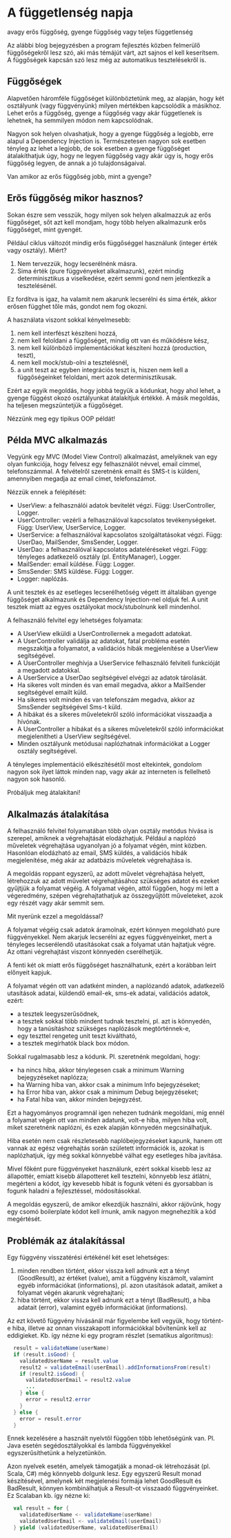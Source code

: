 # A függetlenség napja

avagy erős függőség, gyenge függőség vagy teljes függetlenség

Az alábbi blog bejegyzésben a program fejlesztés közben felmerülő függőségekről lesz szó,
aki más témájút várt, azt sajnos el kell keserítsem. A függőségek kapcsán szó lesz még az automatikus tesztelésekről is.

## Függőségek

Alapvetően háromféle függőséget különböztetünk meg, az alapján, hogy két osztályunk (vagy függvényünk) milyen mértékben kapcsolódik a másikhoz. Lehet erős a függőség, gyenge a függőség vagy akár függetlenek is lehetnek, ha semmilyen módon nem kapcsolódnak.

Nagyon sok helyen olvashatjuk, hogy a gyenge függőség a legjobb, erre alapul a Dependency Injection is. Természetesen nagyon sok esetben tényleg az lehet a legjobb, de sok esetben a gyenge függőséget átalakíthatjuk úgy, hogy ne legyen függőség vagy akár úgy is, hogy erős függőség legyen, de annak a jó tulajdonságaival.

Van amikor az erős függőség jobb, mint a gyenge?

## Erős függőség mikor hasznos?

Sokan észre sem vesszük, hogy milyen sok helyen alkalmazzuk az erős függőséget, sőt azt kell mondjam, hogy több helyen alkalmazunk erős függőséget, mint gyengét.

Például ciklus változót mindig erős függőséggel használunk (integer érték vagy osztály).
Miért?

1. Nem tervezzük, hogy lecserélnénk másra.
2. Sima érték (pure függvényeket alkalmazunk), ezért mindig determinisztikus a viselkedése, ezért semmi gond nem jelentkezik a tesztelésénél.

Ez fordítva is igaz, ha valamit nem akarunk lecserélni és sima érték, akkor erősen függhet tőle más, gondot nem fog okozni.

A használata viszont sokkal kényelmesebb:

1. nem kell interfészt készíteni hozzá,
2. nem kell feloldani a függőséget, mindig ott van és működésre kész,
3. nem kell különböző implementációkat készíteni hozzá (production, teszt),
4. nem kell mock/stub-olni a tesztelésnél,
5. a unit teszt az egyben integrációs teszt is, hiszen nem kell a függőségeinket feloldani, mert azok determinisztikusak.

Ezért az egyik megoldás, hogy jobbá tegyük a kódunkat, hogy ahol lehet, a gyenge függést okozó osztályunkat átalakítjuk értékké.
A másik megoldás, ha teljesen megszüntetjük a függőséget.

Nézzünk meg egy tipikus OOP példát!


## Példa MVC alkalmazás

Vegyünk egy MVC (Model View Control) alkalmazást, amelyiknek van egy olyan funkciója, hogy felvesz egy felhasználót névvel, email címmel, telefonszámmal. A felvételről szeretnénk emailt és SMS-t is küldeni, amennyiben megadja az email címet, telefonszámot.

Nézzük ennek a felépítését:

* UserView: a felhasználói adatok bevitelét végzi. Függ: UserController, Logger.
* UserController: vezérli a felhasználóval kapcsolatos tevékenységeket. Függ: UserView, UserService, Logger.
* UserService: a felhasználóval kapcsolatos szolgáltatásokat végzi. Függ: UserDao, MailSender, SmsSender, Logger.
* UserDao: a felhasználóval kapcsolatos adateléréseket végzi. Függ: tényleges adatkezelő osztály (pl. EntityManager), Logger.
* MailSender: email küldése. Függ: Logger.
* SmsSender: SMS küldése. Függ: Logger.
* Logger: naplózás.

A unit tesztek és az esetleges lecserélhetőség végett itt általában gyenge függőséget alkalmazunk és Dependency Injection-nel oldjuk fel. A unit tesztek miatt az egyes osztályokat mock/stubolnunk kell mindenhol.

A felhasználó felvitel egy lehetséges folyamata:

* A UserView elküldi a UserControllernek a megadott adatokat.
* A UserController validálja az adatokat, fatal probléma esetén megszakítja a folyamatot, a validációs hibák megjelenítése a UserView segítségével.
* A UserController meghívja a UserService felhasználó felviteli funkcióját a megadott adatokkal.
* A UserService a UserDao segítségével elvégzi az adatok tárolását.
* Ha sikeres volt minden és van email megadva, akkor a MailSender segítségével emailt küld.
* Ha sikeres volt minden és van telefonszám megadva, akkor az SmsSender segítségével Sms-t küld.
* A hibákat és a sikeres műveletekről szóló információkat visszaadja a hívónak.
* A UserController a hibákat és a sikeres műveletekről szóló információkat megjelenítheti a UserView segítségével.
* Minden osztályunk metódusai naplózhatnak információkat a Logger osztály segítségével.

A tényleges implementáció elkészítésétől most eltekintek, gondolom nagyon sok ilyet láttok minden nap, vagy akár az interneten is fellelhető nagyon sok hasonló.

Próbáljuk meg átalakítani!

## Alkalmazás átalakítása

A felhasználó felvitel folyamatában több olyan osztály metódus hívása is szerepel, amiknek a végrehajtását elodázhatjuk. Például a naplózó műveletek végrehajtása ugyanolyan jó a folyamat végén, mint közben. Hasonlóan elodázható az email, SMS küldés, a validációs hibák megjelenítése, még akár az adatbázis műveletek végrehajtása is.

A megoldás roppant egyszerű, az adott művelet végrehajtása helyett, létrehozzuk az adott művelet végrehajtásához szükséges adatot és ezeket gyűjtjük a folyamat végéig. A folyamat végén, attól függően, hogy mi lett a végeredmény, szépen végrehajtathatjuk az összegyűjtött műveleteket, azok egy részét vagy akár semmit sem.

Mit nyerünk ezzel a megoldással?

A folyamat végéig csak adatok áramolnak, ezért könnyen megoldható pure függvényekkel.
Nem akarjuk lecserélni az egyes függvényeinket, mert a tényleges lecserélendő utasításokat csak a folyamat után hajtatjuk végre. Az ottani végrehajtást viszont könnyedén cserélhetjük.

A fenti két ok miatt erős függőséget használhatunk, ezért a korábban leírt előnyeit kapjuk.

A folyamat végén ott van adatként minden, a naplózandó adatok, adatkezelő utasítások adatai, küldendő email-ek, sms-ek adatai, validációs adatok, ezért:

* a tesztek leegyszerűsödnek,
* a tesztek sokkal több mindent tudnak tesztelni, pl. azt is könnyedén, hogy a tanúsításhoz szükséges naplózások megtörténnek-e,
* egy teszttel rengeteg unit teszt kiváltható,
* a tesztek megírhatók black box módon.

Sokkal rugalmasabb lesz a kódunk. Pl. szeretnénk megoldani, hogy:

- ha nincs hiba, akkor ténylegesen csak a minimum Warning bejegyzéseket naplózza;
- ha Warning hiba van, akkor csak a minimum Info bejegyzéseket;
- ha Error hiba van, akkor csak a minimum Debug bejegyzéseket;
- ha Fatal hiba van, akkor minden bejegyzést.

Ezt a hagyományos programnál igen nehezen tudnánk megoldani, míg ennél a folyamat végén ott van minden adatunk, volt-e hiba, milyen hiba volt, miket szeretnénk naplózni, és ezek alapján könnyedén megcsinálhatjuk.

Hiba esetén nem csak részletesebb naplóbejegyzéseket kapunk, hanem ott vannak az egész végrehajtás során született információk is, azokat is naplózhatjuk, így még sokkal könnyebbé válhat egy esetleges hiba javítása.

Mivel főként pure függvényeket használunk, ezért sokkal kisebb lesz az állapottér, emiatt kisebb állapotteret kell tesztelni, könnyebb lesz átlátni, megérteni a kódot, így kevesebb hibát is fogunk véteni és gyorsabban is fogunk haladni a fejlesztéssel, módosításokkal.

A megoldás egyszerű, de amikor elkezdjük használni, akkor rájövünk, hogy egy csomó boilerplate kódot kell írnunk, amik nagyon megnehezítik a kód megértését.

## Problémák az átalakítással

Egy függvény visszatérési értékénél két eset lehetséges:

1. minden rendben történt, ekkor vissza kell adnunk ezt a tényt (GoodResult), az értéket (value), amit a függvény kiszámolt, valamint egyéb információkat (informations), pl. azon utasítások adatait, amiket a folyamat végén akarunk végrehajtani;
2. hiba történt, ekkor vissza kell adnunk ezt a tényt (BadResult), a hiba adatait (error), valamint egyéb információkat (informations).

Az ezt követő függvény hívásánál már figyelembe kell vegyük, hogy történt-e hiba, illetve az onnan visszakapott információkkal bővítenünk kell az eddigieket.
Kb. így nézne ki egy program részlet (sematikus algoritmus):

``` java
  result = validateName(userName)
  if (result.isGood) {
    validatedUserName = result.value
    result2 = validateEmail(userEmail).addInformationsFrom(result)
    if (result2.isGood) {
      validatedUserEmail = result2.value
      ...
    } else {
      error = result2.error
    }
  } else {
    error = result.error
  }
```

Ennek kezelésére a használt nyelvtől függően több lehetőségünk van. Pl. Java esetén segédosztályokkal és lambda függvényekkel egyszerűsíthetünk a helyzetünkön.

Azon nyelvek esetén, amelyek támogatják a monad-ok létrehozását (pl. Scala, C#) még könnyebb dolgunk lesz.
Egy egyszerű Result monad készítésével, amelynek két megjelenési formája lehet GoodResult és BadResult, könnyen kombinálhatjuk a Result-ot visszaadó függvényeinket.
Ez Scalaban kb. így nézne ki:

``` scala
  val result = for {
    validatedUserName <- validateName(userName)
    validatedUserEmail <- validateEmail(userEmail)
  } yield (validatedUserName, validatedUserEmail)
```
